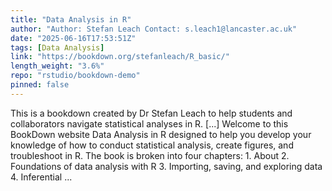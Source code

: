 ```yaml
---
title: "Data Analysis in R"
author: "Author: Stefan Leach Contact: s.leach1@lancaster.ac.uk"
date: "2025-06-16T17:53:51Z"
tags: [Data Analysis]
link: "https://bookdown.org/stefanleach/R_basic/"
length_weight: "3.6%"
repo: "rstudio/bookdown-demo"
pinned: false
---
```


This is a bookdown created by Dr Stefan Leach to help students and collaborators navigate statistical analyses in R. [...] Welcome to this BookDown website Data Analysis in R designed to help you develop your knowledge of how to conduct statistical analysis, create figures, and troubleshoot in R. The book is broken into four chapters: 1. About 2. Foundations of data analysis with R 3. Importing, saving, and exploring data 4. Inferential ...
